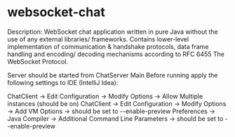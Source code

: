 # websocket-chat


Description: WebSocket chat application written in pure Java without the use of any external libraries/ frameworks. Contains lower-level implementation of communication & handshake protocols, data frame handling and encoding/ decoding mechanisms according to RFC 6455 The WebSocket Protocol.

Server should be started from ChatServer Main
Before running apply the following settings to IDE (IntelliJ Idea):

ChatClient -> Edit Configuration -> Modify Options -> Allow Multiple instances (should be on)
ChatClient -> Edit Configuration -> Modify Options -> Add VM Options -> should be set to --enable-preview
Preferences -> Java Compiler -> Additional Command Line Parameters -> should be set to --enable-preview
